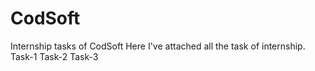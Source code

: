 # CodSoft
Internship tasks of CodSoft
Here I've attached all the task of internship.
Task-1
Task-2
Task-3
